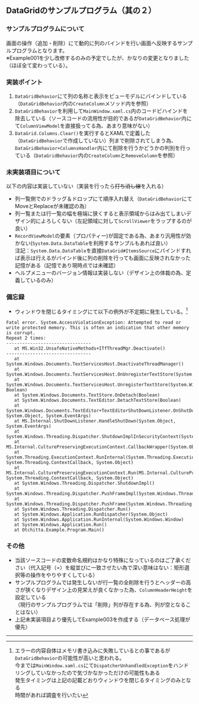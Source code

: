 ## DataGridのサンプルプログラム（其の２）
### サンプルプログラムについて
画面の操作（追加・削除）にて動的に列のバインドを行い画面へ反映するサンプルプログラムとなります。  
※Example001を少し改修するのみの予定でしたが、かなりの変更となりました（ほぼ全て変わっている）。

### 実装ポイント
1. `DataGridBehavior`にて列の名称と表示をビューモデルにバインドしている（`DataGridBehavior`内の`CreateColumn`メソッド内を参照）
1. `DataGridBehavior`を利用して`MainWindow.xaml.cs`内のコードビハインドを除去している（ソースコードの流用性が目的であるが`DataGridBehavior`内にて`ColumnViewModel`を直接扱ってる為、あまり意味がない）
1. `DataGrid.Columns.Clear()`を実行するとXAMLで定義した（`DataGridBehavior`で作成していない）列まで削除されてしまう為、`DataGridBehavior+ColumnsHandler`内にて削除を行うかどうかの判別を行っている（`DataGridBehavior`内の`CreateColumn`と`RemoveColumn`を参照）

### 未実装項目について
以下の内容は実装していない（実装を行ったら~~打ち消し線~~を入れる）
* 列一覧側でのドラッグ＆ドロップにて順序入れ替え（`DataGridBehavior`にてMoveとReplaceが未確認の為）
* 列一覧または行一覧の幅を極端に狭くすると表示領域からはみ出てしまいデザイン的によろしくない（左記領域に対して`ScrollViewer`をラップするのが良い）
* `RecordViewModel`の要素（プロパティー)が固定である為、あまり汎用性が効かない(`System.Data.DataTable`を利用するサンプルもあれば良い）  
  注記：`System.Data.DataTable`を直接`DataGrid#ItemsSource`にバインドすれば表示は行えるがバインド後に列の削除を行っても画面に反映されなかった記憶がある（記憶であり現時点では未確認）
* ヘルプメニューのバージョン情報は実装しない（デザイン上の体裁の為、定義しているのみ）

### 備忘録
* ウィンドウを閉じるタイミングにて以下の例外が不定期に発生している。[^close_error]
```{#lst:id console caption="エラー内容" number="no"}
Fatal error. System.AccessViolationException: Attempted to read or write protected memory. This is often an indication that other memory is corrupt.
Repeat 2 times:
--------------------------------
   at MS.Win32.UnsafeNativeMethods+ITfThreadMgr.Deactivate()
--------------------------------
   at System.Windows.Documents.TextServicesHost.DeactivateThreadManager()
   at System.Windows.Documents.TextServicesHost.OnUnregisterTextStore(System.Object)
   at System.Windows.Documents.TextServicesHost.UnregisterTextStore(System.Windows.Documents.TextStore, Boolean)
   at System.Windows.Documents.TextStore.OnDetach(Boolean)
   at System.Windows.Documents.TextEditor.DetachTextStore(Boolean)
   at System.Windows.Documents.TextEditor+TextEditorShutDownListener.OnShutDown(System.Object, System.Object, System.EventArgs)
   at MS.Internal.ShutDownListener.HandleShutDown(System.Object, System.EventArgs)
   at System.Windows.Threading.Dispatcher.ShutdownImplInSecurityContext(System.Object)
   at MS.Internal.CulturePreservingExecutionContext.CallbackWrapper(System.Object)
   at System.Threading.ExecutionContext.RunInternal(System.Threading.ExecutionContext, System.Threading.ContextCallback, System.Object)
   at MS.Internal.CulturePreservingExecutionContext.Run(MS.Internal.CulturePreservingExecutionContext, System.Threading.ContextCallback, System.Object)
   at System.Windows.Threading.Dispatcher.ShutdownImpl()
   at System.Windows.Threading.Dispatcher.PushFrameImpl(System.Windows.Threading.DispatcherFrame)
   at System.Windows.Threading.Dispatcher.PushFrame(System.Windows.Threading.DispatcherFrame)
   at System.Windows.Threading.Dispatcher.Run()
   at System.Windows.Application.RunDispatcher(System.Object)
   at System.Windows.Application.RunInternal(System.Windows.Window)
   at System.Windows.Application.Run()
   at Otchitta.Example.Program.Main()
```

### その他
* 当該ソースコードの変数命名規約はかなり特殊になっているのはご了承ください（代入記号（=）を縦並びに一致させたい為で深い意味はない：矩形選択等の操作をやりやすくしている）
* サンプルプログラムでは発生しないが行一覧の全削除を行うとヘッダーの高さが狭くなりデザイン上の見栄えが良くなかった為、`ColumnHeaderHeight`を設定している  
  （現行のサンプルプログラムでは「削除」列が存在する為、列が空となることはない）
* 上記未実装項目より優先してExample003を作成する（データベース処理が優先）

---
[^close_error]: エラーの内容自体はメモリ書き込みに失敗しているとの事であるが`DataGridBehavior`の可能性が高いと思われる。  
  今までは`MainWindow.xaml.cs`にて`DispatcherUnhandledException`をハンドリングしていなかったので気づかなかっただけの可能性もある  
  発生タイミングは上記の記載どおりウィンドウを閉じるタイミングのみとなる  
  時間があれば調査を行いたい
